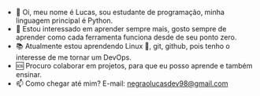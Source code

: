 - 👋 Oi, meu nome é Lucas, sou estudante de programação, minha linguagem principal é Python.
- 👀 Estou interessado em aprender sempre mais, gosto sempre de aprender como cada ferramenta funciona desde de seu ponto zero.
- 📚 Atualmente estou aprendendo Linux 🐧, git, github, pois tenho o interesse de me tornar um DevOps.
- 🆘 Procuro colaborar em projetos, para que eu posso aprende e também ensinar.
- 📫 Como chegar até mim? E-mail: negraolucasdev98@gmail.com


<!---
Lucas-NegraoDev/Lucas-NegraoDev is a ✨ special ✨ repository because its `README.md` (this file) appears on your GitHub profile.
You can click the Preview link to take a look at your changes.
--->
